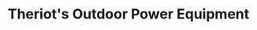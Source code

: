 ---
title: "Theriot's Outdoor Power Equipment"
url: /marrero/theriots-outdoor-power-equipment/
shop: Platzpflege
---